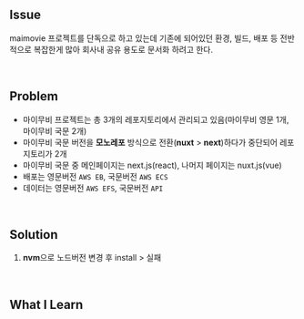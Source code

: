 ## Issue
maimovie 프로젝트를 단독으로 하고 있는데 기존에 되어있던 환경, 빌드, 배포 등 전반적으로 복잡한게 많아 회사내 공유 용도로 문서화 하려고 한다.

<br>

## Problem
+ 마이무비 프로젝트는 총 3개의 레포지토리에서 관리되고 있음(마이무비 영문 1개, 마이무비 국문 2개)
+ 마이무비 국문 버전을 **모노레포** 방식으로 전환(**nuxt** > **next**)하다가 중단되어 레포지토리가 2개
+ 마이무비 국문 중 메인페이지는 next.js(react), 나머지 페이지는 nuxt.js(vue)
+ 배포는 영문버전 `AWS EB`, 국문버전 `AWS ECS`
+ 데이터는 영문버전 `AWS EFS`, 국문버전 `API`

<br>

## Solution
1. **nvm**으로 노드버전 변경 후 install > 실패

<br>

## What I Learn
